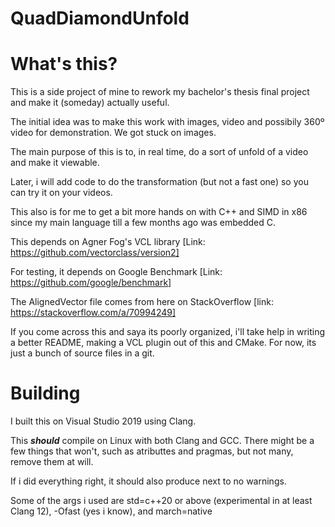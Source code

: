 # QuadDiamondUnfold
 
# What's this?

This is a side project of mine to rework my bachelor's thesis final project and make it (someday) actually useful.

The initial idea was to make this work with images, video and possibily 360º video for demonstration. We got stuck on images.

The main purpose of this is to, in real time, do a sort of unfold of a video and make it viewable.

Later, i will add code to do the transformation (but not a fast one) so you can try it on your videos.

This also is for me to get a bit more hands on with C++ and SIMD in x86 since my main language till a few months ago was embedded C.

This depends on Agner Fog's VCL library [Link: https://github.com/vectorclass/version2]

For testing, it depends on Google Benchmark [Link: https://github.com/google/benchmark]

The AlignedVector file comes from here on StackOverflow [link: https://stackoverflow.com/a/70994249]

If you come across this and saya its poorly organized, i'll take help in writing a better README, making a VCL plugin out of this and CMake.
For now, its just a bunch of source files in a git.

# Building

I built this on Visual Studio 2019 using Clang.

This ***should*** compile on Linux with both Clang and GCC. There might be a few things that won't, such as atributtes and pragmas, but not many, remove them at will.

If i did everything right, it should also produce next to no warnings.

Some of the args i used are std=c++20 or above (experimental in at least Clang 12), -Ofast (yes i know), and march=native